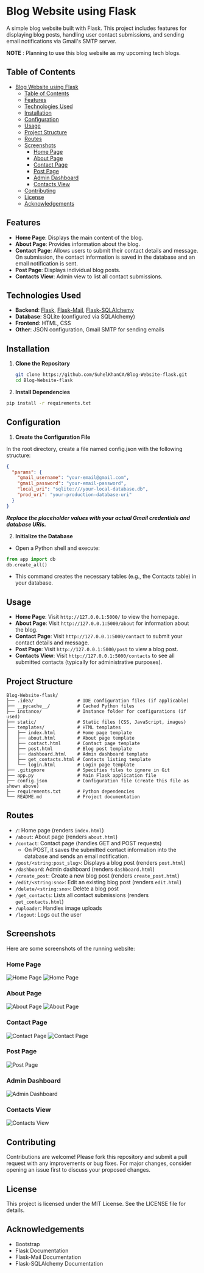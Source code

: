 # Blog Website using Flask

A simple blog website built with Flask. This project includes features for displaying blog posts, handling user contact submissions, and sending email notifications via Gmail's SMTP server.

**NOTE** : Planning to use this blog website as my upcoming tech blogs.

## Table of Contents

- [Blog Website using Flask](#blog-website-using-flask)
  - [Table of Contents](#table-of-contents)
  - [Features](#features)
  - [Technologies Used](#technologies-used)
  - [Installation](#installation)
  - [Configuration](#configuration)
  - [Usage](#usage)
  - [Project Structure](#project-structure)
  - [Routes](#routes)
  - [Screenshots](#screenshots)
    - [Home Page](#home-page)
    - [About Page](#about-page)
    - [Contact Page](#contact-page)
    - [Post Page](#post-page)
    - [Admin Dashboard](#admin-dashboard)
    - [Contacts View](#contacts-view)
  - [Contributing](#contributing)
  - [License](#license)
  - [Acknowledgements](#acknowledgements)

## Features

- **Home Page**: Displays the main content of the blog.
- **About Page**: Provides information about the blog.
- **Contact Page**: Allows users to submit their contact details and message. On submission, the contact information is saved in the database and an email notification is sent.
- **Post Page**: Displays individual blog posts.
- **Contacts View**: Admin view to list all contact submissions.

## Technologies Used

- **Backend**: [Flask](https://flask.palletsprojects.com/), [Flask-Mail](https://pythonhosted.org/Flask-Mail/), [Flask-SQLAlchemy](https://flask-sqlalchemy.palletsprojects.com/)
- **Database**: SQLite (configured via SQLAlchemy)
- **Frontend**: HTML, CSS
- **Other**: JSON configuration, Gmail SMTP for sending emails

## Installation

1. **Clone the Repository**

   ```bash
   git clone https://github.com/SuhelKhanCA/Blog-Website-flask.git
   cd Blog-Website-flask
   ```

2. **Install Dependencies**

```bash
pip install -r requirements.txt
```

## Configuration

1. **Create the Configuration File**

In the root directory, create a file named config.json with the following structure:

```json
{
  "params": {
    "gmail_username": "your-email@gmail.com",
    "gmail_password": "your-email-password",
    "local_uri": "sqlite:///your-local-database.db",
    "prod_uri": "your-production-database-uri"
  }
}
```

**_Replace the placeholder values with your actual Gmail credentials and database URIs._**

2. **Initialize the Database**

- Open a Python shell and execute:

```python
from app import db
db.create_all()
```

- This command creates the necessary tables (e.g., the Contacts table) in your database.

## Usage

- **Home Page**: Visit `http://127.0.0.1:5000/` to view the homepage.
- **About Page**: Visit `http://127.0.0.1:5000/about` for information about the blog.
- **Contact Page**: Visit `http://127.0.0.1:5000/contact` to submit your contact details and message.
- **Post Page**: Visit `http://127.0.0.1:5000/post` to view a blog post.
- **Contacts View**: Visit `http://127.0.0.1:5000/contacts` to see all submitted contacts (typically for administrative purposes).

## Project Structure

```text
Blog-Website-flask/
├── .idea/                # IDE configuration files (if applicable)
├── __pycache__/          # Cached Python files
├── instance/             # Instance folder for configurations (if used)
├── static/               # Static files (CSS, JavaScript, images)
├── templates/            # HTML templates
│   ├── index.html        # Home page template
│   ├── about.html        # About page template
│   ├── contact.html      # Contact page template
│   ├── post.html         # Blog post template
│   ├── dashboard.html    # Admin dashboard template
│   ├── get_contacts.html # Contacts listing template
│   └── login.html        # Login page template
├── .gitignore            # Specifies files to ignore in Git
├── app.py                # Main Flask application file
├── config.json           # Configuration file (create this file as shown above)
├── requirements.txt      # Python dependencies
└── README.md             # Project documentation
```

## Routes

- `/`: Home page (renders `index.html`)
- `/about`: About page (renders `about.html`)
- `/contact`: Contact page (handles GET and POST requests)
  - On POST, it saves the submitted contact information into the database and sends an email notification.
- `/post/<string:post_slug>`: Displays a blog post (renders `post.html`)
- `/dashboard`: Admin dashboard (renders `dashboard.html`)
- `/create_post`: Create a new blog post (renders `create_post.html`)
- `/edit/<string:sno>`: Edit an existing blog post (renders `edit.html`)
- `/delete/<string:sno>`: Delete a blog post
- `/get_contacts`: Lists all contact submissions (renders `get_contacts.html`)
- `/uploader`: Handles image uploads
- `/logout`: Logs out the user

## Screenshots

Here are some screenshots of the running website:

### Home Page

![Home Page](snapshot/home1.png)
![Home Page](snapshot/home2.png)

### About Page

![About Page](snapshot/about1.png)
![About Page](snapshot/about2.png)

### Contact Page

![Contact Page](snapshot/conatctme.png)
![Contact Page](snapshot/conatctme2.png)

### Post Page

![Post Page](snapshot/posts.png)

### Admin Dashboard

![Admin Dashboard](snapshot/dashboard.png)

### Contacts View

![Contacts View](snapshot/getcon.png)

## Contributing

Contributions are welcome! Please fork this repository and submit a pull request with any improvements or bug fixes. For major changes, consider opening an issue first to discuss your proposed changes.

## License

This project is licensed under the MIT License. See the LICENSE file for details.

## Acknowledgements

- Bootstrap
- Flask Documentation
- Flask-Mail Documentation
- Flask-SQLAlchemy Documentation
